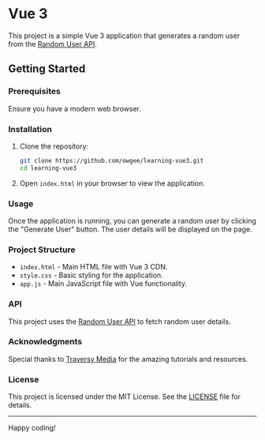 # Vue 3

This project is a simple Vue 3 application that generates a random user from the [Random User API](https://randomuser.me/api).

## Getting Started

### Prerequisites

Ensure you have a modern web browser.

### Installation

1. Clone the repository:

    ```bash
    git clone https://github.com/owgee/learning-vue3.git
    cd learning-vue3
    ```

2. Open `index.html` in your browser to view the application.

### Usage

Once the application is running, you can generate a random user by clicking the "Generate User" button. The user details will be displayed on the page.

### Project Structure

- `index.html` - Main HTML file with Vue 3 CDN.
- `style.css` - Basic styling for the application.
- `app.js` - Main JavaScript file with Vue functionality.

### API

This project uses the [Random User API](https://randomuser.me/api) to fetch random user details.

### Acknowledgments

Special thanks to [Traversy Media](https://traversymedia.com) for the amazing tutorials and resources.

### License

This project is licensed under the MIT License. See the [LICENSE](LICENSE) file for details.

---

Happy coding!
